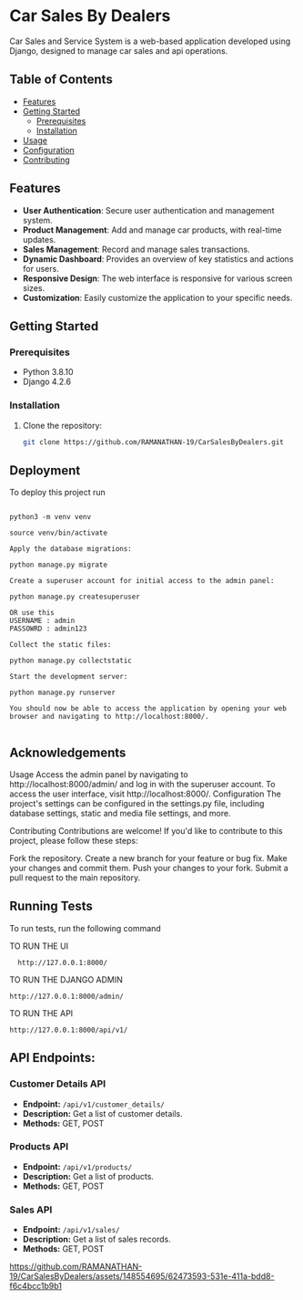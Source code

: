 # Car Sales By Dealers

Car Sales and Service System is a web-based application developed using Django, designed to manage car sales and api operations.

## Table of Contents
- [Features](#features)
- [Getting Started](#getting-started)
  - [Prerequisites](#prerequisites)
  - [Installation](#installation)
- [Usage](#usage)
- [Configuration](#configuration)
- [Contributing](#contributing)

## Features

- **User Authentication**: Secure user authentication and management system.
- **Product Management**: Add and manage car products, with real-time updates.
- **Sales Management**: Record and manage sales transactions.
- **Dynamic Dashboard**: Provides an overview of key statistics and actions for users.
- **Responsive Design**: The web interface is responsive for various screen sizes.
- **Customization**: Easily customize the application to your specific needs.

## Getting Started

### Prerequisites

- Python 3.8.10
- Django 4.2.6

### Installation

1. Clone the repository:

   ```bash
   git clone https://github.com/RAMANATHAN-19/CarSalesByDealers.git


## Deployment

To deploy this project run

```Create a virtual environment (optional but recommended):

python3 -m venv venv

source venv/bin/activate

Apply the database migrations:

python manage.py migrate

Create a superuser account for initial access to the admin panel:

python manage.py createsuperuser

OR use this
USERNAME : admin
PASSOWRD : admin123

Collect the static files:

python manage.py collectstatic

Start the development server:

python manage.py runserver

You should now be able to access the application by opening your web browser and navigating to http://localhost:8000/.


```


## Acknowledgements

 Usage
Access the admin panel by navigating to http://localhost:8000/admin/ and log in with the superuser account.
To access the user interface, visit http://localhost:8000/.
Configuration
The project's settings can be configured in the settings.py file, including database settings, static and media file settings, and more.

Contributing
Contributions are welcome! If you'd like to contribute to this project, please follow these steps:

Fork the repository.
Create a new branch for your feature or bug fix.
Make your changes and commit them.
Push your changes to your fork.
Submit a pull request to the main repository.

## Running Tests

To run tests, run the following command

  TO RUN THE UI
```
  http://127.0.0.1:8000/
```

TO RUN THE DJANGO ADMIN
```
http://127.0.0.1:8000/admin/
```

  TO RUN THE API
```
http://127.0.0.1:8000/api/v1/
```
## API Endpoints:

### Customer Details API

- **Endpoint:** `/api/v1/customer_details/`
- **Description:** Get a list of customer details.
- **Methods:** GET, POST

### Products API

- **Endpoint:** `/api/v1/products/`
- **Description:** Get a list of products.
- **Methods:** GET, POST

### Sales API

- **Endpoint:** `/api/v1/sales/`
- **Description:** Get a list of sales records.
- **Methods:** GET, POST

https://github.com/RAMANATHAN-19/CarSalesByDealers/assets/148554695/62473593-531e-411a-bdd8-f6c4bcc1b9b1
